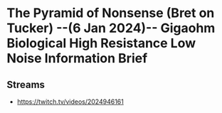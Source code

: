 # The Pyramid of Nonsense (Bret on Tucker) --(6 Jan 2024)-- Gigaohm Biological High Resistance Low Noise Information Brief

## Streams
- https://twitch.tv/videos/2024946161

